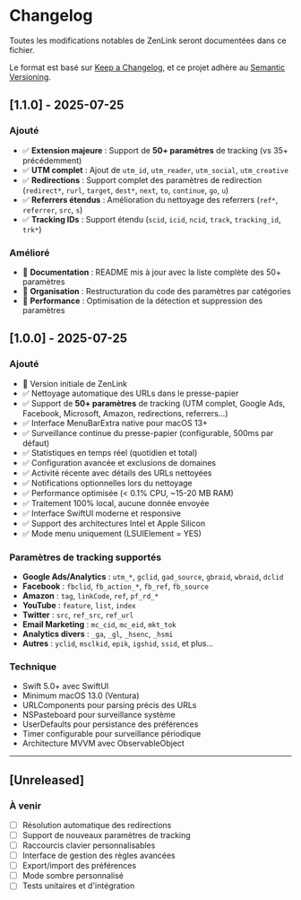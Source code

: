 # Changelog

Toutes les modifications notables de ZenLink seront documentées dans ce fichier.

Le format est basé sur [Keep a Changelog](https://keepachangelog.com/fr/1.0.0/),
et ce projet adhère au [Semantic Versioning](https://semver.org/spec/v2.0.0.html).

## [1.1.0] - 2025-07-25

### Ajouté
- ✅ **Extension majeure** : Support de **50+ paramètres** de tracking (vs 35+ précédemment)
- ✅ **UTM complet** : Ajout de `utm_id`, `utm_reader`, `utm_social`, `utm_creative`
- ✅ **Redirections** : Support complet des paramètres de redirection (`redirect*`, `rurl`, `target`, `dest*`, `next`, `to`, `continue`, `go`, `u`)
- ✅ **Referrers étendus** : Amélioration du nettoyage des referrers (`ref*`, `referrer`, `src`, `s`)
- ✅ **Tracking IDs** : Support étendu (`scid`, `icid`, `ncid`, `track`, `tracking_id`, `trk*`)

### Amélioré
- 🔧 **Documentation** : README mis à jour avec la liste complète des 50+ paramètres
- 🔧 **Organisation** : Restructuration du code des paramètres par catégories
- 🔧 **Performance** : Optimisation de la détection et suppression des paramètres

## [1.0.0] - 2025-07-25

### Ajouté
- 🎉 Version initiale de ZenLink
- ✅ Nettoyage automatique des URLs dans le presse-papier
- ✅ Support de **50+ paramètres** de tracking (UTM complet, Google Ads, Facebook, Microsoft, Amazon, redirections, referrers...)
- ✅ Interface MenuBarExtra native pour macOS 13+
- ✅ Surveillance continue du presse-papier (configurable, 500ms par défaut)
- ✅ Statistiques en temps réel (quotidien et total)
- ✅ Configuration avancée et exclusions de domaines
- ✅ Activité récente avec détails des URLs nettoyées
- ✅ Notifications optionnelles lors du nettoyage
- ✅ Performance optimisée (< 0.1% CPU, ~15-20 MB RAM)
- ✅ Traitement 100% local, aucune donnée envoyée
- ✅ Interface SwiftUI moderne et responsive
- ✅ Support des architectures Intel et Apple Silicon
- ✅ Mode menu uniquement (LSUIElement = YES)

### Paramètres de tracking supportés
- **Google Ads/Analytics** : `utm_*`, `gclid`, `gad_source`, `gbraid`, `wbraid`, `dclid`
- **Facebook** : `fbclid`, `fb_action_*`, `fb_ref`, `fb_source`
- **Amazon** : `tag`, `linkCode`, `ref`, `pf_rd_*`
- **YouTube** : `feature`, `list`, `index`
- **Twitter** : `src`, `ref_src`, `ref_url`
- **Email Marketing** : `mc_cid`, `mc_eid`, `mkt_tok`
- **Analytics divers** : `_ga`, `_gl`, `_hsenc`, `_hsmi`
- **Autres** : `yclid`, `msclkid`, `epik`, `igshid`, `ssid`, et plus...

### Technique
- Swift 5.0+ avec SwiftUI
- Minimum macOS 13.0 (Ventura)
- URLComponents pour parsing précis des URLs
- NSPasteboard pour surveillance système
- UserDefaults pour persistance des préférences
- Timer configurable pour surveillance périodique
- Architecture MVVM avec ObservableObject

---

## [Unreleased]

### À venir
- [ ] Résolution automatique des redirections
- [ ] Support de nouveaux paramètres de tracking
- [ ] Raccourcis clavier personnalisables
- [ ] Interface de gestion des règles avancées
- [ ] Export/import des préférences
- [ ] Mode sombre personnalisé
- [ ] Tests unitaires et d'intégration
